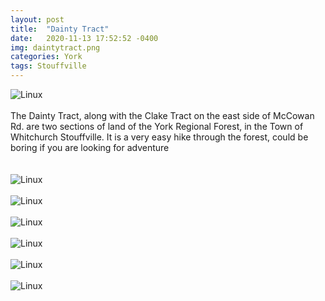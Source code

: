 ```yaml
---
layout: post
title:  "Dainty Tract"
date:   2020-11-13 17:52:52 -0400
img: daintytract.png
categories: York
tags: Stouffville
---
```


![Linux]({{site.baseurl}}/images/daintytract.png)
<br>
<br>
The Dainty Tract, along with the Clake Tract on the east side of McCowan Rd. are two sections of land of the York Regional Forest, in the Town of Whitchurch Stouffville. It is a very easy hike through the forest, could be boring if you are looking for adventure  
<br>
<br>
![Linux]({{site.baseurl}}/images/daintytract1.jpg)
<br>
<br>
![Linux]({{site.baseurl}}/images/daintytract2.jpg)
<br>
<br>
![Linux]({{site.baseurl}}/images/daintytract3.jpg)
<br>
<br>
![Linux]({{site.baseurl}}/images/daintytract4.jpg)
<br>
<br>
![Linux]({{site.baseurl}}/images/daintytract5.jpg)
<br>
<br>
![Linux]({{site.baseurl}}/images/daintytract6.jpg)
